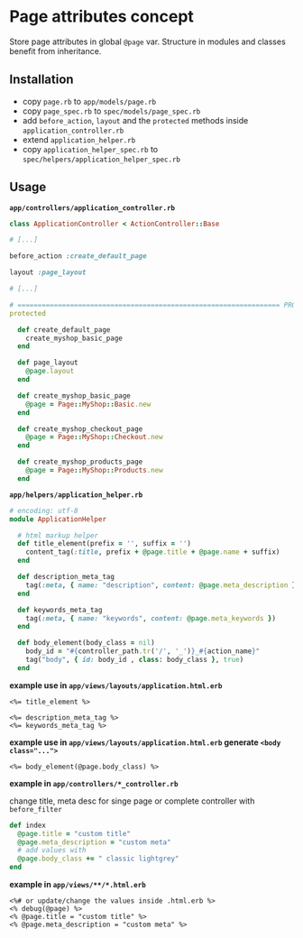 # Page attributes concept

Store page attributes in global `@page` var. Structure in modules and classes benefit from inheritance.


## Installation

* copy `page.rb` to `app/models/page.rb`
* copy `page_spec.rb` to `spec/models/page_spec.rb`
* add `before_action`, `layout` and the `protected` methods inside `application_controller.rb`
* extend `application_helper.rb`
* copy `application_helper_spec.rb` to `spec/helpers/application_helper_spec.rb`


## Usage


__`app/controllers/application_controller.rb`__

```ruby
class ApplicationController < ActionController::Base

# [...]

before_action :create_default_page

layout :page_layout

# [...]

# ================================================================= PROTECTED
protected

  def create_default_page
    create_myshop_basic_page
  end

  def page_layout
    @page.layout
  end

  def create_myshop_basic_page
    @page = Page::MyShop::Basic.new
  end

  def create_myshop_checkout_page
    @page = Page::MyShop::Checkout.new
  end

  def create_myshop_products_page
    @page = Page::MyShop::Products.new
  end
```


__`app/helpers/application_helper.rb`__

```ruby
# encoding: utf-8
module ApplicationHelper

  # html markup helper
  def title_element(prefix = '', suffix = '')
    content_tag(:title, prefix + @page.title + @page.name + suffix)
  end

  def description_meta_tag
    tag(:meta, { name: "description", content: @page.meta_description })
  end

  def keywords_meta_tag
    tag(:meta, { name: "keywords", content: @page.meta_keywords })
  end

  def body_element(body_class = nil)
    body_id = "#{controller_path.tr('/', '_')}_#{action_name}"
    tag("body", { id: body_id , class: body_class }, true)
  end
```


__example use in `app/views/layouts/application.html.erb`__

```erb
<%= title_element %>

<%= description_meta_tag %>
<%= keywords_meta_tag %>
```


__example use in `app/views/layouts/application.html.erb` generate `<body class="...">`__

```erb
<%= body_element(@page.body_class) %>
```


__example in `app/controllers/*_controller.rb`__

change title, meta desc for singe page or complete controller with `before_filter`

```ruby
def index
  @page.title = "custom title"
  @page.meta_description = "custom meta"
  # add values with
  @page.body_class += " classic lightgrey"
end
```


__example in `app/views/**/*.html.erb`__

```erb
<%# or update/change the values inside .html.erb %>
<% debug(@page) %>
<% @page.title = "custom title" %>
<% @page.meta_description = "custom meta" %>
```
